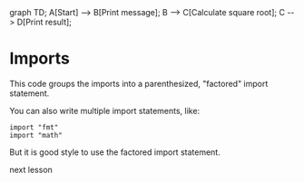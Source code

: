 <div id="chart" class="mermaid">
graph TD;
    A[Start] --> B[Print message];
    B --> C[Calculate square root];
    C --> D[Print result];
</div>

# Imports
This code groups the imports into a parenthesized, "factored" import statement.

You can also write multiple import statements, like:

	import "fmt"
	import "math"

But it is good style to use the factored import statement.

<a onclick="nextOpen()">next lesson</a>
